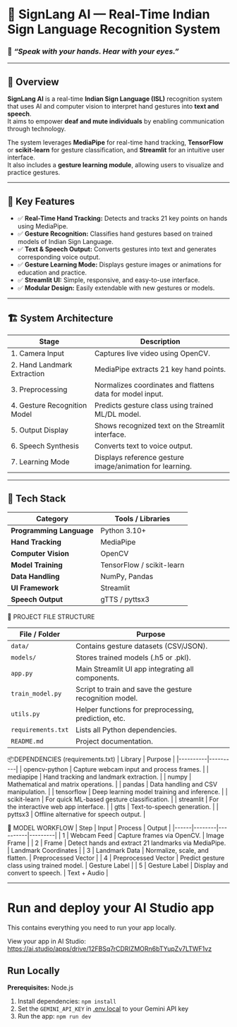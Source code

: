 # 🧠 SignLang AI — Real-Time Indian Sign Language Recognition System

### 👋 *“Speak with your hands. Hear with your eyes.”*

---

## 📘 Overview

**SignLang AI** is a real-time **Indian Sign Language (ISL)** recognition system that uses AI and computer vision to interpret hand gestures into **text and speech**.  
It aims to empower **deaf and mute individuals** by enabling communication through technology.  

The system leverages **MediaPipe** for real-time hand tracking, **TensorFlow** or **scikit-learn** for gesture classification, and **Streamlit** for an intuitive user interface.  
It also includes a **gesture learning module**, allowing users to visualize and practice gestures.

---

## 🚀 Key Features

- ✅ **Real-Time Hand Tracking:** Detects and tracks 21 key points on hands using MediaPipe.  
- ✅ **Gesture Recognition:** Classifies hand gestures based on trained models of Indian Sign Language.  
- ✅ **Text & Speech Output:** Converts gestures into text and generates corresponding voice output.  
- ✅ **Gesture Learning Mode:** Displays gesture images or animations for education and practice.  
- ✅ **Streamlit UI:** Simple, responsive, and easy-to-use interface.  
- ✅ **Modular Design:** Easily extendable with new gestures or models.  

---

## 🏗️ System Architecture
| Stage | Description |
|--------|-------------|
| 1. Camera Input | Captures live video using OpenCV. |
| 2. Hand Landmark Extraction | MediaPipe extracts 21 key hand points. |
| 3. Preprocessing | Normalizes coordinates and flattens data for model input. |
| 4. Gesture Recognition Model | Predicts gesture class using trained ML/DL model. |
| 5. Output Display | Shows recognized text on the Streamlit interface. |
| 6. Speech Synthesis | Converts text to voice output. |
| 7. Learning Mode | Displays reference gesture image/animation for learning. |


---

## 🧰 Tech Stack

| Category | Tools / Libraries |
|-----------|-------------------|
| **Programming Language** | Python 3.10+ |
| **Hand Tracking** | MediaPipe |
| **Computer Vision** | OpenCV |
| **Model Training** | TensorFlow / scikit-learn |
| **Data Handling** | NumPy, Pandas |
| **UI Framework** | Streamlit |
| **Speech Output** | gTTS / pyttsx3 |


📂 PROJECT FILE STRUCTURE

| File / Folder | Purpose |
|----------------|----------|
| `data/` | Contains gesture datasets (CSV/JSON). |
| `models/` | Stores trained models (.h5 or .pkl). |
| `app.py` | Main Streamlit UI app integrating all components. |
| `train_model.py` | Script to train and save the gesture recognition model. |
| `utils.py` | Helper functions for preprocessing, prediction, etc. |
| `requirements.txt` | Lists all Python dependencies. |
| `README.md` | Project documentation. |

📦DEPENDENCIES (requirements.txt)
| Library | Purpose |
|----------|----------|
| opencv-python | Capture webcam input and process frames. |
| mediapipe | Hand tracking and landmark extraction. |
| numpy | Mathematical and matrix operations. |
| pandas | Data handling and CSV manipulation. |
| tensorflow | Deep learning model training and inference. |
| scikit-learn | For quick ML-based gesture classification. |
| streamlit | For the interactive web app interface. |
| gtts | Text-to-speech generation. |
| pyttsx3 | Offline alternative for speech output. |

🧱 MODEL WORKFLOW
| Step | Input | Process | Output |
|------|--------|----------|---------|
| 1 | Webcam Feed | Capture frames via OpenCV. | Image Frame |
| 2 | Frame | Detect hands and extract 21 landmarks via MediaPipe. | Landmark Coordinates |
| 3 | Landmark Data | Normalize, scale, and flatten. | Preprocessed Vector |
| 4 | Preprocessed Vector | Predict gesture class using trained model. | Gesture Label |
| 5 | Gesture Label | Display and convert to speech. | Text + Audio |



---


# Run and deploy your AI Studio app

This contains everything you need to run your app locally.

View your app in AI Studio: https://ai.studio/apps/drive/12FBSq7rCDRIZMORn6bTYupZv7LTWF1vz

## Run Locally

**Prerequisites:**  Node.js


1. Install dependencies:
   `npm install`
2. Set the `GEMINI_API_KEY` in [.env.local](.env.local) to your Gemini API key
3. Run the app:
   `npm run dev`
